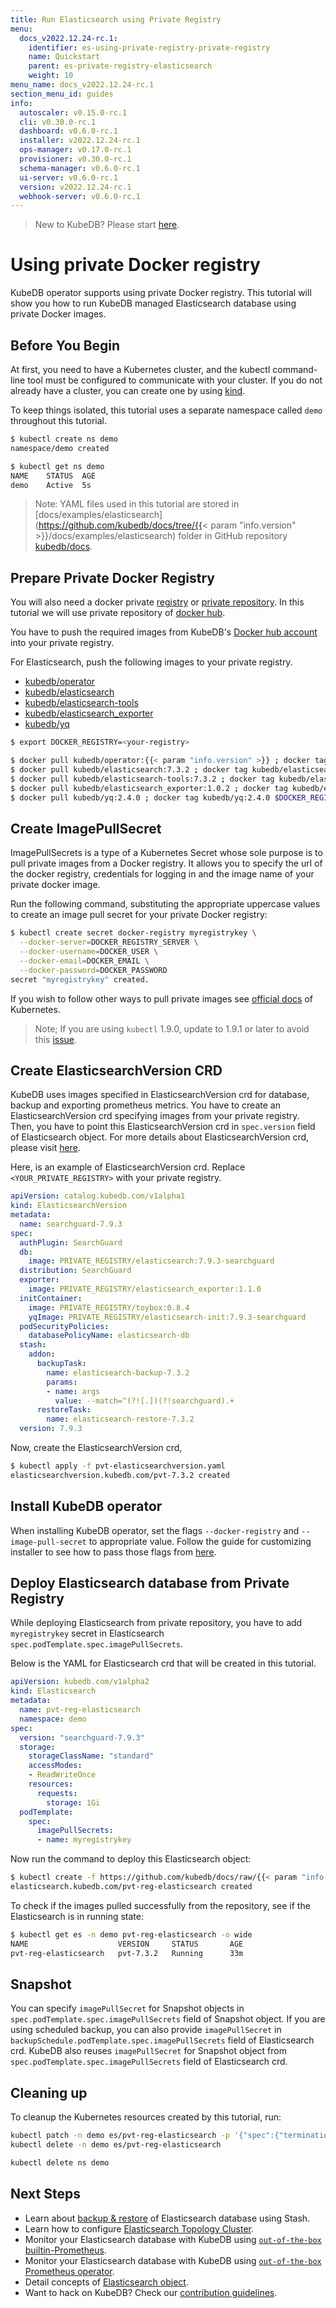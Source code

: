 ```yaml
---
title: Run Elasticsearch using Private Registry
menu:
  docs_v2022.12.24-rc.1:
    identifier: es-using-private-registry-private-registry
    name: Quickstart
    parent: es-private-registry-elasticsearch
    weight: 10
menu_name: docs_v2022.12.24-rc.1
section_menu_id: guides
info:
  autoscaler: v0.15.0-rc.1
  cli: v0.30.0-rc.1
  dashboard: v0.6.0-rc.1
  installer: v2022.12.24-rc.1
  ops-manager: v0.17.0-rc.1
  provisioner: v0.30.0-rc.1
  schema-manager: v0.6.0-rc.1
  ui-server: v0.6.0-rc.1
  version: v2022.12.24-rc.1
  webhook-server: v0.6.0-rc.1
---
```


> New to KubeDB? Please start [here](/docs/v2022.12.24-rc.1/README).

# Using private Docker registry

KubeDB operator supports using private Docker registry. This tutorial will show you how to run KubeDB managed Elasticsearch database using private Docker images.

## Before You Begin

At first, you need to have a Kubernetes cluster, and the kubectl command-line tool must be configured to communicate with your cluster. If you do not already have a cluster, you can create one by using [kind](https://kind.sigs.k8s.io/docs/user/quick-start/).

To keep things isolated, this tutorial uses a separate namespace called `demo` throughout this tutorial.

```bash
$ kubectl create ns demo
namespace/demo created

$ kubectl get ns demo
NAME    STATUS  AGE
demo    Active  5s
```

> Note: YAML files used in this tutorial are stored in [docs/examples/elasticsearch](https://github.com/kubedb/docs/tree/{{< param "info.version" >}}/docs/examples/elasticsearch) folder in GitHub repository [kubedb/docs](https://github.com/kubedb/docs).

## Prepare Private Docker Registry

You will also need a docker private [registry](https://docs.docker.com/registry/) or [private repository](https://docs.docker.com/docker-hub/repos/#private-repositories). In this tutorial we will use private repository of [docker hub](https://hub.docker.com/).

You have to push the required images from KubeDB's [Docker hub account](https://hub.docker.com/r/kubedb/) into your private registry.

For Elasticsearch, push the following images to your private registry.

- [kubedb/operator](https://hub.docker.com/r/kubedb/operator)
- [kubedb/elasticsearch](https://hub.docker.com/r/kubedb/elasticsearch)
- [kubedb/elasticsearch-tools](https://hub.docker.com/r/kubedb/elasticsearch-tools)
- [kubedb/elasticsearch_exporter](https://hub.docker.com/r/kubedb/elasticsearch_exporter)
- [kubedb/yq](https://hub.docker.com/r/kubedb/yq)

```bash
$ export DOCKER_REGISTRY=<your-registry>

$ docker pull kubedb/operator:{{< param "info.version" >}} ; docker tag kubedb/operator:{{< param "info.version" >}} $DOCKER_REGISTRY/operator:{{< param "info.version" >}} ; docker push $DOCKER_REGISTRY/operator:{{< param "info.version" >}}
$ docker pull kubedb/elasticsearch:7.3.2 ; docker tag kubedb/elasticsearch:7.3.2 $DOCKER_REGISTRY/elasticsearch:7.3.2 ; docker push $DOCKER_REGISTRY/elasticsearch:7.3.2
$ docker pull kubedb/elasticsearch-tools:7.3.2 ; docker tag kubedb/elasticsearch-tools:7.3.2 $DOCKER_REGISTRY/elasticsearch-tools:7.3.2 ; docker push $DOCKER_REGISTRY/elasticsearch-tools:7.3.2
$ docker pull kubedb/elasticsearch_exporter:1.0.2 ; docker tag kubedb/elasticsearch_exporter:1.0.2 $DOCKER_REGISTRY/elasticsearch_exporter:1.0.2 ; docker push $DOCKER_REGISTRY/elasticsearch_exporter:1.0.2
$ docker pull kubedb/yq:2.4.0 ; docker tag kubedb/yq:2.4.0 $DOCKER_REGISTRY/yq:2.4.0 ; docker push $DOCKER_REGISTRY/yq:2.4.0
```

## Create ImagePullSecret

ImagePullSecrets is a type of a Kubernetes Secret whose sole purpose is to pull private images from a Docker registry. It allows you to specify the url of the docker registry, credentials for logging in and the image name of your private docker image.

Run the following command, substituting the appropriate uppercase values to create an image pull secret for your private Docker registry:

```bash
$ kubectl create secret docker-registry myregistrykey \
  --docker-server=DOCKER_REGISTRY_SERVER \
  --docker-username=DOCKER_USER \
  --docker-email=DOCKER_EMAIL \
  --docker-password=DOCKER_PASSWORD
secret "myregistrykey" created.
```

If you wish to follow other ways to pull private images see [official docs](https://kubernetes.io/docs/concepts/containers/images/) of Kubernetes.

> Note; If you are using `kubectl` 1.9.0, update to 1.9.1 or later to avoid this [issue](https://github.com/kubernetes/kubernetes/issues/57427).

## Create ElasticsearchVersion CRD

KubeDB uses images specified in ElasticsearchVersion crd for database, backup and exporting prometheus metrics. You have to create an ElasticsearchVersion crd specifying images from your private registry. Then, you have to point this ElasticsearchVersion crd in `spec.version` field of Elasticsearch object. For more details about ElasticsearchVersion crd, please visit [here](/docs/v2022.12.24-rc.1/guides/elasticsearch/concepts/catalog/).

Here, is an example of ElasticsearchVersion crd. Replace `<YOUR_PRIVATE_REGISTRY>` with your private registry.

```yaml
apiVersion: catalog.kubedb.com/v1alpha1
kind: ElasticsearchVersion
metadata:
  name: searchguard-7.9.3
spec:
  authPlugin: SearchGuard
  db:
    image: PRIVATE_REGISTRY/elasticsearch:7.9.3-searchguard
  distribution: SearchGuard
  exporter:
    image: PRIVATE_REGISTRY/elasticsearch_exporter:1.1.0
  initContainer:
    image: PRIVATE_REGISTRY/toybox:0.8.4
    yqImage: PRIVATE_REGISTRY/elasticsearch-init:7.9.3-searchguard
  podSecurityPolicies:
    databasePolicyName: elasticsearch-db
  stash:
    addon:
      backupTask:
        name: elasticsearch-backup-7.3.2
        params:
        - name: args
          value: --match=^(?![.])(?!searchguard).+
      restoreTask:
        name: elasticsearch-restore-7.3.2
  version: 7.9.3
```

Now, create the ElasticsearchVersion crd,

```bash
$ kubectl apply -f pvt-elasticsearchversion.yaml
elasticsearchversion.kubedb.com/pvt-7.3.2 created
```

## Install KubeDB operator

When installing KubeDB operator, set the flags `--docker-registry` and `--image-pull-secret` to appropriate value. Follow the guide for customizing installer to see how to pass those flags from [here](/docs/v2022.12.24-rc.1/setup/README#customizing-installer).

## Deploy Elasticsearch database from Private Registry

While deploying Elasticsearch from private repository, you have to add `myregistrykey` secret in Elasticsearch `spec.podTemplate.spec.imagePullSecrets`.

Below is the YAML for Elasticsearch crd that will be created in this tutorial.

```yaml
apiVersion: kubedb.com/v1alpha2
kind: Elasticsearch
metadata:
  name: pvt-reg-elasticsearch
  namespace: demo
spec:
  version: "searchguard-7.9.3"
  storage:
    storageClassName: "standard"
    accessModes:
    - ReadWriteOnce
    resources:
      requests:
        storage: 1Gi
  podTemplate:
    spec:
      imagePullSecrets:
      - name: myregistrykey
```

Now run the command to deploy this Elasticsearch object:

```bash
$ kubectl create -f https://github.com/kubedb/docs/raw/{{< param "info.version" >}}/docs/examples/elasticsearch/private-registry/private-registry.yaml
elasticsearch.kubedb.com/pvt-reg-elasticsearch created
```

To check if the images pulled successfully from the repository, see if the Elasticsearch is in running state:

```bash
$ kubectl get es -n demo pvt-reg-elasticsearch -o wide
NAME                    VERSION     STATUS       AGE
pvt-reg-elasticsearch   pvt-7.3.2   Running      33m
```

## Snapshot

You can specify `imagePullSecret` for Snapshot objects in `spec.podTemplate.spec.imagePullSecrets` field of Snapshot object. If you are using scheduled backup, you can also provide `imagePullSecret` in `backupSchedule.podTemplate.spec.imagePullSecrets` field of Elasticsearch crd. KubeDB also reuses `imagePullSecret` for Snapshot object from `spec.podTemplate.spec.imagePullSecrets` field of Elasticsearch crd.

## Cleaning up

To cleanup the Kubernetes resources created by this tutorial, run:

```bash
kubectl patch -n demo es/pvt-reg-elasticsearch -p '{"spec":{"terminationPolicy":"WipeOut"}}' --type="merge"
kubectl delete -n demo es/pvt-reg-elasticsearch

kubectl delete ns demo
```

## Next Steps

- Learn about [backup & restore](/docs/v2022.12.24-rc.1/guides/elasticsearch/backup/overview/) of Elasticsearch database using Stash.
- Learn how to configure [Elasticsearch Topology Cluster](/docs/v2022.12.24-rc.1/guides/elasticsearch/clustering/topology-cluster/simple-dedicated-cluster/).
- Monitor your Elasticsearch database with KubeDB using [`out-of-the-box` builtin-Prometheus](/docs/v2022.12.24-rc.1/guides/elasticsearch/monitoring/using-builtin-prometheus).
- Monitor your Elasticsearch database with KubeDB using [`out-of-the-box` Prometheus operator](/docs/v2022.12.24-rc.1/guides/elasticsearch/monitoring/using-prometheus-operator).
- Detail concepts of [Elasticsearch object](/docs/v2022.12.24-rc.1/guides/elasticsearch/concepts/elasticsearch/).
- Want to hack on KubeDB? Check our [contribution guidelines](/docs/v2022.12.24-rc.1/CONTRIBUTING).
